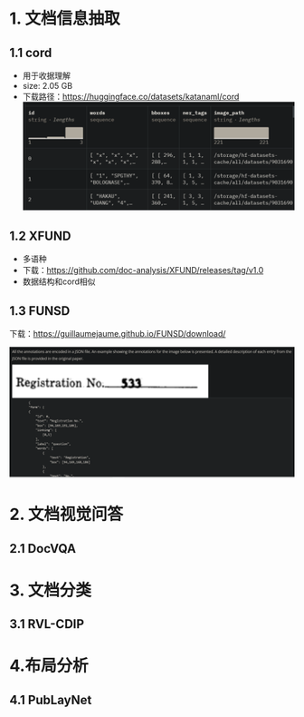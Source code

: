 # 1. 文档信息抽取
## 1.1 cord

- 用于收据理解
- size: 2.05 GB
- 下载路径：https://huggingface.co/datasets/katanaml/cord
![](../.02_数据_images/cord数据样式.png)

## 1.2 XFUND

- 多语种
- 下载：https://github.com/doc-analysis/XFUND/releases/tag/v1.0
- 数据结构和cord相似

## 1.3 FUNSD

下载：https://guillaumejaume.github.io/FUNSD/download/

![](../.02_数据_images/FUNSD数据格式.png)

# 2. 文档视觉问答

## 2.1 DocVQA


# 3. 文档分类

## 3.1 RVL-CDIP

# 4.布局分析

## 4.1 PubLayNet